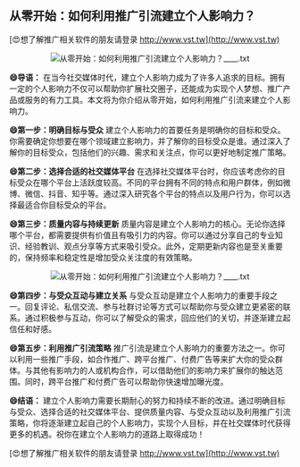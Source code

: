 ## **从零开始：如何利用推广引流建立个人影响力？**

[😍想了解推广相关软件的朋友请登录 http://www.vst.tw](http://www.vst.tw)

 <center><img src="https://vst.tw/MP4/tuiguang/png/7.png" alt="从零开始：如何利用推广引流建立个人影响力？____.txt"></center>

**😄导语：**
在当今社交媒体时代，建立个人影响力成为了许多人追求的目标。拥有一定的个人影响力不仅可以帮助你扩展社交圈子，还能成为实现个人梦想、推广产品或服务的有力工具。本文将为你介绍从零开始，如何利用推广引流来建立个人影响力。

**😄第一步：明确目标与受众**
建立个人影响力的首要任务是明确你的目标和受众。你需要确定你想要在哪个领域建立影响力，并了解你的目标受众是谁。通过深入了解你的目标受众，包括他们的兴趣、需求和关注点，你可以更好地制定推广策略。

**😄第二步：选择合适的社交媒体平台**
在选择社交媒体平台时，你应该考虑你的目标受众在哪个平台上活跃度较高。不同的平台拥有不同的特点和用户群体，例如微博、微信、抖音、知乎等。通过深入研究各个平台的特点以及用户行为，你可以选择最适合你目标受众的平台。

**😄第三步：质量内容与持续更新**
质量内容是建立个人影响力的核心。无论你选择哪个平台，都需要提供有价值且有吸引力的内容。你可以通过分享自己的专业知识、经验教训、观点分享等方式来吸引受众。此外，定期更新内容也是至关重要的，保持频率和稳定性是增加受众关注度的有效策略。

 <center><img src="https://vst.tw/MP4/tuiguang/png/4.png" alt="从零开始：如何利用推广引流建立个人影响力？____.txt"></center>

**😄第四步：与受众互动与建立关系**
与受众互动是建立个人影响力的重要手段之一。回复评论、私信交流、参与社群讨论等方式可以帮助你与受众建立更紧密的联系。通过积极参与互动，你可以了解受众的需求，回应他们的关切，并逐渐建立起信任和好感。

**😄第五步：利用推广引流策略**
推广引流是建立个人影响力的重要方法之一。你可以利用一些推广手段，如合作推广、跨平台推广、付费广告等来扩大你的受众群体。与其他有影响力的人或机构合作，可以借助他们的影响力来扩展你的触达范围。同时，跨平台推广和付费广告可以帮助你快速增加曝光度。

**😄结语：**
建立个人影响力需要长期耐心的努力和持续不断的改进。通过明确目标与受众、选择合适的社交媒体平台、提供质量内容、与受众互动以及利用推广引流策略，你将逐渐建立起自己的个人影响力，实现个人目标，并在社交媒体时代获得更多的机遇。祝你在建立个人影响力的道路上取得成功！

[😍想了解推广相关软件的朋友请登录 http://www.vst.tw](http://www.vst.tw)



